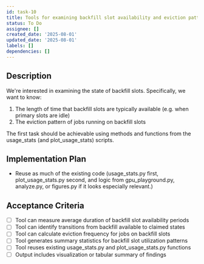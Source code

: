 ```yaml
---
id: task-10
title: Tools for examining backfill slot availability and eviction patterns
status: To Do
assignee: []
created_date: '2025-08-01'
updated_date: '2025-08-01'
labels: []
dependencies: []
---
```


## Description
We're interested in examining the state of backfill slots. Specifically, we want to know:
1. The length of time that backfill slots are typically available (e.g. when primary slots are idle)
2. The eviction pattern of jobs running on backfill slots

The first task should be achievable using methods and functions from the usage_stats (and plot_usage_stats) scripts. 


## Implementation Plan
- Reuse as much of the existing code (usage_stats.py first, plot_usage_stats.py second, and logic from gpu_playground.py, analyze.py, or figures.py if it looks especially relevant.)

## Acceptance Criteria

- [ ] Tool can measure average duration of backfill slot availability periods
- [ ] Tool can identify transitions from backfill available to claimed states
- [ ] Tool can calculate eviction frequency for jobs on backfill slots
- [ ] Tool generates summary statistics for backfill slot utilization patterns
- [ ] Tool reuses existing usage_stats.py and plot_usage_stats.py functions
- [ ] Output includes visualization or tabular summary of findings
